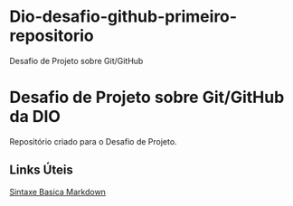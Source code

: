 # Dio-desafio-github-primeiro-repositorio
Desafio de Projeto sobre Git/GitHub
# Desafio de Projeto sobre Git/GitHub da DIO
Repositório criado para o Desafio de Projeto.
## Links Úteis
[Sintaxe Basica Markdown](https://www.markdownguide.org/basic-syntax/)
